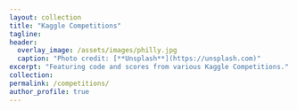```yaml
---
layout: collection
title: "Kaggle Competitions"
tagline:
header:
  overlay_image: /assets/images/philly.jpg
  caption: "Photo credit: [**Unsplash**](https://unsplash.com)"
excerpt: "Featuring code and scores from various Kaggle Competitions."
collection: 
permalink: /competitions/
author_profile: true
---
```


  
